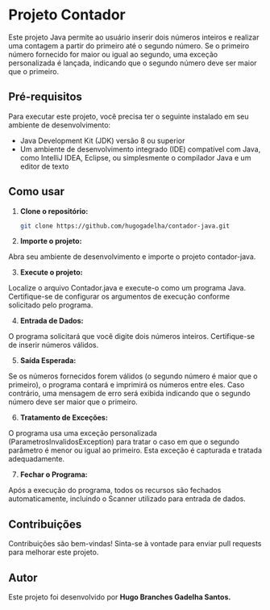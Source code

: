 # Projeto Contador

Este projeto Java permite ao usuário inserir dois números inteiros e realizar uma contagem a partir do primeiro até o segundo número. Se o primeiro número fornecido for maior ou igual ao segundo, uma exceção personalizada é lançada, indicando que o segundo número deve ser maior que o primeiro.

## Pré-requisitos

Para executar este projeto, você precisa ter o seguinte instalado em seu ambiente de desenvolvimento:

- Java Development Kit (JDK) versão 8 ou superior
- Um ambiente de desenvolvimento integrado (IDE) compatível com Java, como IntelliJ IDEA, Eclipse, ou simplesmente o compilador Java e um editor de texto

## Como usar

1. **Clone o repositório:**

   ```bash
   git clone https://github.com/hugogadelha/contador-java.git

2. **Importe o projeto:**

Abra seu ambiente de desenvolvimento e importe o projeto contador-java.

3. **Execute o projeto:**

Localize o arquivo Contador.java e execute-o como um programa Java. Certifique-se de configurar os argumentos de execução conforme solicitado pelo programa.

4. **Entrada de Dados:**

O programa solicitará que você digite dois números inteiros. Certifique-se de inserir números válidos.

5. **Saída Esperada:**

Se os números fornecidos forem válidos (o segundo número é maior que o primeiro), o programa contará e imprimirá os números entre eles.
Caso contrário, uma mensagem de erro será exibida indicando que o segundo número deve ser maior que o primeiro.

6. **Tratamento de Exceções:**

O programa usa uma exceção personalizada (ParametrosInvalidosException) para tratar o caso em que o segundo parâmetro é menor ou igual ao primeiro. Esta exceção é capturada e tratada adequadamente.

7. **Fechar o Programa:**

Após a execução do programa, todos os recursos são fechados automaticamente, incluindo o Scanner utilizado para entrada de dados.

## Contribuições

Contribuições são bem-vindas! Sinta-se à vontade para enviar pull requests para melhorar este projeto.

## Autor

Este projeto foi desenvolvido por **Hugo Branches Gadelha Santos.**
